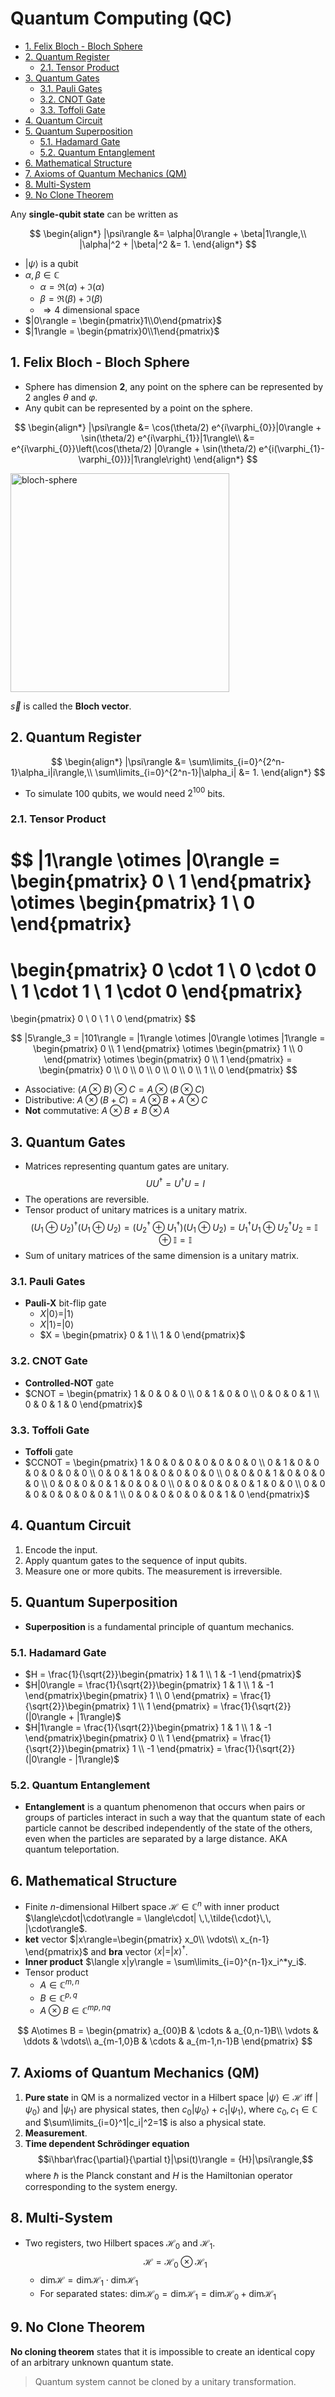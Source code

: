 # Quantum Computing (QC)

- [1. Felix Bloch - Bloch Sphere](#1-felix-bloch---bloch-sphere)
- [2. Quantum Register](#2-quantum-register)
  - [2.1. Tensor Product](#21-tensor-product)
- [3. Quantum Gates](#3-quantum-gates)
  - [3.1. Pauli Gates](#31-pauli-gates)
  - [3.2. CNOT Gate](#32-cnot-gate)
  - [3.3. Toffoli Gate](#33-toffoli-gate)
- [4. Quantum Circuit](#4-quantum-circuit)
- [5. Quantum Superposition](#5-quantum-superposition)
  - [5.1. Hadamard Gate](#51-hadamard-gate)
  - [5.2. Quantum Entanglement](#52-quantum-entanglement)
- [6. Mathematical Structure](#6-mathematical-structure)
- [7. Axioms of Quantum Mechanics (QM)](#7-axioms-of-quantum-mechanics-qm)
- [8. Multi-System](#8-multi-system)
- [9. No Clone Theorem](#9-no-clone-theorem)

Any **single-qubit state** can be written as

$$
\begin{align*}
  |\psi\rangle &= \alpha|0\rangle + \beta|1\rangle,\\
  |\alpha|^2 + |\beta|^2 &= 1.
\end{align*}
$$

- $|\psi\rangle$ is a qubit
- $\alpha,\beta\in\mathbb{C}$
  - $\alpha=\Re(\alpha) + \Im(\alpha)$
  - $\beta=\Re(\beta) + \Im(\beta)$
  - $\Rightarrow 4$ dimensional space
- $|0\rangle = \begin{pmatrix}1\\0\end{pmatrix}$
- $|1\rangle = \begin{pmatrix}0\\1\end{pmatrix}$

## 1. Felix Bloch - Bloch Sphere

- Sphere has dimension **2**, any point on the sphere can be represented by 2 angles $\theta$ and $\varphi$.
- Any qubit can be represented by a point on the sphere.

$$
\begin{align*}
|\psi\rangle &= \cos(\theta/2) e^{i\varphi_{0}}|0\rangle + \sin(\theta/2) e^{i\varphi_{1}}|1\rangle\\
&= e^{i\varphi_{0}}\left(\cos(\theta/2) |0\rangle + \sin(\theta/2) e^{i(\varphi_{1}-\varphi_{0})}|1\rangle\right)
\end{align*}
$$

<img src="figures/bloch-sphere.png" alt="bloch-sphere" width="350px">

$\vec{s}$ is called the **Bloch vector**.

## 2. Quantum Register

$$
\begin{align*}
  |\psi\rangle &= \sum\limits_{i=0}^{2^n-1}\alpha_i|i\rangle,\\
  \sum\limits_{i=0}^{2^n-1}|\alpha_i| &= 1.
\end{align*}
$$

- To simulate 100 qubits, we would need $2^{100}$ bits.

### 2.1. Tensor Product

$$
|1\rangle \otimes |0\rangle = \begin{pmatrix} 0 \\ 1 \end{pmatrix} \otimes
\begin{pmatrix} 1 \\ 0 \end{pmatrix}
=
\begin{pmatrix} 0 \cdot 1 \\ 0 \cdot 0 \\ 1 \cdot 1 \\ 1 \cdot 0 \end{pmatrix}
=
\begin{pmatrix} 0 \\ 0 \\ 1 \\ 0 \end{pmatrix}
$$

$$
|5\rangle_3 = |101\rangle = |1\rangle \otimes |0\rangle \otimes |1\rangle =
\begin{pmatrix} 0 \\ 1 \end{pmatrix} \otimes
\begin{pmatrix} 1 \\ 0 \end{pmatrix} \otimes
\begin{pmatrix} 0 \\ 1 \end{pmatrix} =
\begin{pmatrix} 0 \\ 0 \\ 0 \\ 0 \\ 0 \\ 0 \\ 1 \\ 0 \end{pmatrix}
$$

- Associative: $(A\otimes B)\otimes C = A\otimes(B\otimes C)$
- Distributive: $A\otimes(B+C) = A\otimes B + A\otimes C$
- **Not** commutative: $A\otimes B \neq B\otimes A$

## 3. Quantum Gates

- Matrices representing quantum gates are unitary.
    $$UU^{\dagger}=U^{\dagger}U=I$$
- The operations are reversible.
- Tensor product of unitary matrices is a unitary matrix.
    $$(U_1\oplus U_2)^{\dagger}(U_1\oplus U_2)=(U_2^{\dagger}\oplus U_1^{\dagger})(U_1\oplus U_2)=U_1^{\dagger}U_1\oplus U_2^{\dagger}U_2=\mathbb{I}\oplus\mathbb{I}=\mathbb{I}$$
- Sum of unitary matrices of the same dimension is a unitary matrix.

### 3.1. Pauli Gates

- **Pauli-X** bit-flip gate
  - $X|0\rangle = |1\rangle$
  - $X|1\rangle = |0\rangle$
  - $X = \begin{pmatrix} 0 & 1 \\ 1 & 0 \end{pmatrix}$

### 3.2. CNOT Gate

- **Controlled-NOT** gate
- $CNOT = \begin{pmatrix} 1 & 0 & 0 & 0 \\ 0 & 1 & 0 & 0 \\ 0 & 0 & 0 & 1 \\ 0 & 0 & 1 & 0 \end{pmatrix}$

### 3.3. Toffoli Gate

- **Toffoli** gate
- $CCNOT = \begin{pmatrix} 1 & 0 & 0 & 0 & 0 & 0 & 0 & 0 \\ 0 & 1 & 0 & 0 & 0 & 0 & 0 & 0 \\ 0 & 0 & 1 & 0 & 0 & 0 & 0 & 0 \\ 0 & 0 & 0 & 1 & 0 & 0 & 0 & 0 \\ 0 & 0 & 0 & 0 & 1 & 0 & 0 & 0 \\ 0 & 0 & 0 & 0 & 0 & 1 & 0 & 0 \\ 0 & 0 & 0 & 0 & 0 & 0 & 0 & 1 \\ 0 & 0 & 0 & 0 & 0 & 0 & 1 & 0 \end{pmatrix}$

## 4. Quantum Circuit

1. Encode the input.
2. Apply quantum gates to the sequence of input qubits.
3. Measure one or more qubits. The measurement is irreversible.

## 5. Quantum Superposition

- **Superposition** is a fundamental principle of quantum mechanics.

### 5.1. Hadamard Gate

- $H = \frac{1}{\sqrt{2}}\begin{pmatrix} 1 & 1 \\ 1 & -1 \end{pmatrix}$
- $H|0\rangle = \frac{1}{\sqrt{2}}\begin{pmatrix} 1 & 1 \\ 1 & -1 \end{pmatrix}\begin{pmatrix} 1 \\ 0 \end{pmatrix} = \frac{1}{\sqrt{2}}\begin{pmatrix} 1 \\ 1 \end{pmatrix} = \frac{1}{\sqrt{2}}(|0\rangle + |1\rangle)$
- $H|1\rangle = \frac{1}{\sqrt{2}}\begin{pmatrix} 1 & 1 \\ 1 & -1 \end{pmatrix}\begin{pmatrix} 0 \\ 1 \end{pmatrix} = \frac{1}{\sqrt{2}}\begin{pmatrix} 1 \\ -1 \end{pmatrix} = \frac{1}{\sqrt{2}}(|0\rangle - |1\rangle)$

### 5.2. Quantum Entanglement

- **Entanglement** is a quantum phenomenon that occurs when pairs or groups of particles interact in such a way that the quantum state of each particle cannot be described independently of the state of the others, even when the particles are separated by a large distance. AKA quantum teleportation.

## 6. Mathematical Structure

- Finite $n$-dimensional Hilbert space $\mathcal{H}\in\mathbb{C}^n$ with inner product $\langle\cdot|\cdot\rangle = \langle\cdot| \,\,\tilde{\cdot}\,\, |\cdot\rangle$.
- **ket** vector $|x\rangle=\begin{pmatrix}
  x_0\\
  \vdots\\
  x_{n-1}
\end{pmatrix}$ and **bra** vector $\langle x| = |x\rangle^\dagger$.
- **Inner product** $\langle x|y\rangle = \sum\limits_{i=0}^{n-1}x_i^*y_i$.
- Tensor product
  - $A\in\mathbb{C}^{m,n}$
  - $B\in\mathbb{C}^{p,q}$
  - $A\otimes B\in\mathbb{C}^{mp,nq}$

$$
A\otimes B = \begin{pmatrix}
  a_{00}B & \cdots & a_{0,n-1}B\\
  \vdots & \ddots & \vdots\\
  a_{m-1,0}B & \cdots & a_{m-1,n-1}B
\end{pmatrix}
$$

## 7. Axioms of Quantum Mechanics (QM)

1. **Pure state** in QM is a normalized vector in a Hilbert space $|\psi\rangle\in\mathcal{H}$ iff $|\psi_0\rangle$ and $|\psi_1\rangle$ are physical states, then $c_0|\psi_0\rangle + c_1|\psi_1\rangle$, where $c_0,c_1\in\mathbb{C}$ and $\sum\limits_{i=0}^1|c_i|^2=1$ is also a physical state.
2. **Measurement**.
3. **Time dependent Schrödinger equation**
    $$i\hbar\frac{\partial}{\partial t}|\psi(t)\rangle = {H}|\psi\rangle,$$
    where $\hbar$ is the Planck constant and $H$ is the Hamiltonian operator corresponding to the system energy.

## 8. Multi-System

- Two registers, two Hilbert spaces $\mathcal{H}_0$ and $\mathcal{H}_1$.
  $$\mathcal{H}=\mathcal{H}_0\otimes\mathcal{H}_1$$
  - $\mathrm{dim}\mathcal{H}= \mathrm{dim}\mathcal{H}_1\cdot\mathrm{dim}\mathcal{H}_1$
  - For separated states: $\mathrm{dim}\mathcal{H}_0 = \mathrm{dim}\mathcal{H}_1 = \mathrm{dim}\mathcal{H}_0+\mathrm{dim}\mathcal{H}_1$

## 9. No Clone Theorem

**No cloning theorem** states that it is impossible to create an identical copy of an arbitrary unknown quantum state.

> Quantum system cannot be cloned by a unitary transformation.
